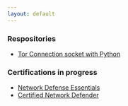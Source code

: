 ```yaml
---
layout: default
---
```


### Respositories
- [Tor Connection socket with Python](https://kaio6fellipe.github.io/tor/)

### Certifications in progress
- [Network Defense Essentials](https://kaio6fellipe.github.io/NDE/)
- [Certified Network Defender](https://kaio6fellipe.github.io/CND/)
